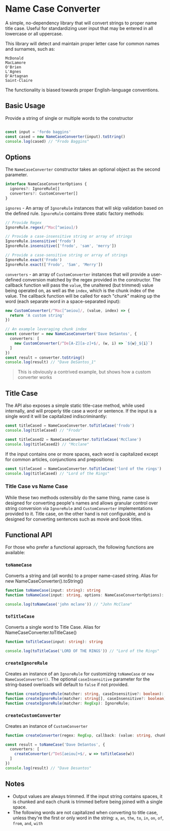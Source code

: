 # Name Case Converter

A simple, no-dependency library that will convert strings to proper name title case. Useful for standardizing user input that may be entered in all lowercase or all uppercase.

This library will detect and maintain proper letter case for common names and surnames, such as:

```
McDonald
MacLamore
O'Brien
L'Agnes
D'Artagnan
Saint-Claire
```

The functionality is biased towards proper English-language conventions.

## Basic Usage

Provide a string of single or multiple words to the constructor

```typescript

const input = 'fordo baggins'
const cased = new NameCaseConverter(input).toString()
console.log(cased) // "Frodo Baggins"

```

## Options

The `NameCaseConverter` constructor takes an optional object as the second parameter.

```typescript
interface NameCaseConverterOptions {
  ignores?: IgnoreRule[]
  converters?: CustomConverter[]
}
```

`ignores` - An array of `IgnoreRule` instances that will skip validation based on the defined rule. `IgnoreRule` contains three static factory methods:

```typescript
// Provide Regex
IgnoreRule.regex(/^Mac[^aeiou]/)

// Provide a case-insensitive string or array of strings
IgnoreRule.insensitive('frodo')
IgnoreRule.insensitive(['frodo', 'sam', 'merry'])

// Provide a case-sensitive string or array of strings
IgnoreRule.exact('Frodo')
IgnoreRule.exact(['Frodo', 'Sam', 'Merry'])
```
`converters` - an array of `CustomConverter` instances that will provide a user-defined conversion matched by the regex provided in the constructor. The callback function will pass the `value`, the unaltered (but trimmed) value being operated on, as well as the `index`, which is the chunk index of the value. The callback function will be called for each "chunk" making up the word (each separate word in a space-separated input):

```typescript
new CustomConverter(/^Mac[^aeiou]/, (value, index) => {
  return 'A custom string'
})

// An example leveraging chunk index
const converter = new NameCaseConverter('Dave DeSantos', {
  converters: [
    new CustomConverter(/^De[A-Z][a-z]+$/, (w, i) => `${w}_${i}`)
  ]
})
const result = converter.toString()
console.log(result) // "Dave DeSantos_1"
```

> This is obviously a contrived example, but shows how a custom converter works

## Title Case

The API also exposes a simple static title-case method, while used internally, and will properly title case a word or sentence. If the input is a single word it will be capitalized indiscriminantly:

```typescript
const titleCased = NameCaseConverter.toTitleCase('frodo')
console.log(titleCased) // "Frodo"

const titleCased2 = NameCaseConverter.toTitleCase('McClane')
console.log(titleCased2) // "Mcclane"
```

If the input contains one or more spaces, each word is capitalized except for common articles, conjunctions and prepositions:

```typescript
const titleCased = NameCaseConverter.toTitleCase('lord of the rings')
console.log(titleCased) // "Lord of the Rings"
```

### Title Case vs Name Case

While these two methods ostensibly do the same thing, name case is designed for converting people's names and allows granular control over string conversion via `IgnoreRule` and `CustomConverter` implementations provided to it. Title case, on the other hand is not configurable, and is designed for converting sentences such as movie and book titles.
## Functional API

For those who prefer a functional approach, the following functions are available:

### `toNameCase`
Converts a string and (all words) to a proper name-cased string. Alias for new NameCaseConverter().toString()

```typescript
function toNameCase(input: string): string
function toNameCase(input: string, options: NameCaseConverterOptions): string

console.log(toNameCase('john mclane')) // "John McClane"
```

### `toTitleCase`
Converts a single word to Title Case. Alias for NameCaseConverter.toTitleCase()

```typescript
function toTitleCase(input: string): string

console.log(toTitleCase('LORD OF THE RINGS')) // "Lord of the Rings"
```

### `createIgnoreRule`
Creates an instance of an `IgnoreRule` for customizing `toNameCase` or `new NameCaseConverter()`. The optional `caseInsensitive` parameter for the string-based overloads will default to `false` if not provided.

```typescript
function createIgnoreRule(matcher: string, caseInsensitive?: boolean): IgnoreRule;
function createIgnoreRule(matcher: string[], caseInsensitive?: boolean): IgnoreRule;
function createIgnoreRule(matcher: RegExp): IgnoreRule;
```

### `createCustomConverter`
Creates an instance of `CustomConverter`
```typescript
function createConverter(regex: RegExp, callback: (value: string, chunkIndex: number) => string): CustomConverter;

const result = toNameCase('Dave DeSantos', {
  converters: [
    createConverter(/^DeS[aeiou]+$/, w => toTitleCase(w))
  ]
})
console.log(result) // "Dave Desantos"
```

## Notes

* Output values are always trimmed. If the input string contains spaces, it is chunked and each chunk is trimmed before being joined with a single space.
* The following words are not capitalized when converting to title case, unless they're the first or only word in the string: `a`, `an`, `the`, `to`, `in`, `on`, `of`, `from`, `and`, `with`